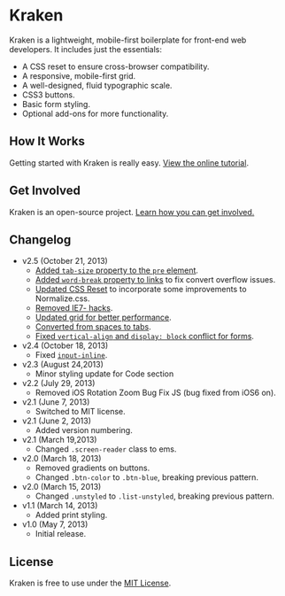# Kraken
Kraken is a lightweight, mobile-first boilerplate for front-end web developers. It includes just the essentials:

* A CSS reset to ensure cross-browser compatibility.
* A responsive, mobile-first grid.
* A well-designed, fluid typographic scale.
* CSS3 buttons.
* Basic form styling.
* Optional add-ons for more functionality.

## How It Works
Getting started with Kraken is really easy. [View the online tutorial](http://cferdinandi.github.com/kraken/).

## Get Involved
Kraken is an open-source project. [Learn how you can get involved.](http://cferdinandi.github.io/kraken/get-involved.html)

## Changelog
* v2.5 (October 21, 2013)
  * [Added `tab-size` property to the `pre` element](https://github.com/cferdinandi/kraken/issues/12).
  * [Added `word-break` property to links](https://github.com/cferdinandi/kraken/issues/5) to fix convert overflow issues.
  * [Updated CSS Reset](https://github.com/cferdinandi/kraken/issues/8) to incorporate some improvements to Normalize.css.
  * [Removed IE7- hacks](https://github.com/cferdinandi/kraken/issues/7).
  * [Updated grid for better performance](https://github.com/cferdinandi/kraken/issues/9).
  * [Converted from spaces to tabs](https://github.com/cferdinandi/kraken/issues/11).
  * [Fixed `vertical-align` and `display: block` conflict for forms](https://github.com/cferdinandi/kraken/issues/13).
* v2.4 (October 18, 2013)
  * Fixed [`input-inline`](https://github.com/cferdinandi/kraken/issues/6).
* v2.3 (August 24,2013)
  * Minor styling update for Code section
* v2.2 (July 29, 2013)
  * Removed iOS Rotation Zoom Bug Fix JS (bug fixed from iOS6 on).
* v2.1 (June 7, 2013)
  * Switched to MIT license.
* v2.1 (June 2, 2013)
  * Added version numbering.
* v2.1 (March 19,2013)
  * Changed `.screen-reader` class to ems.
* v2.0 (March 18, 2013)
  * Removed gradients on buttons.
  * Changed `.btn-color` to `.btn-blue`, breaking previous pattern.
* v2.0 (March 15, 2013)
  * Changed `.unstyled` to `.list-unstyled`, breaking previous pattern.
* v1.1 (March 14, 2013)
  * Added print styling.
* v1.0 (May 7, 2013)
  * Initial release.

## License
Kraken is free to use under the [MIT License](http://gomakethings.com/mit/).
